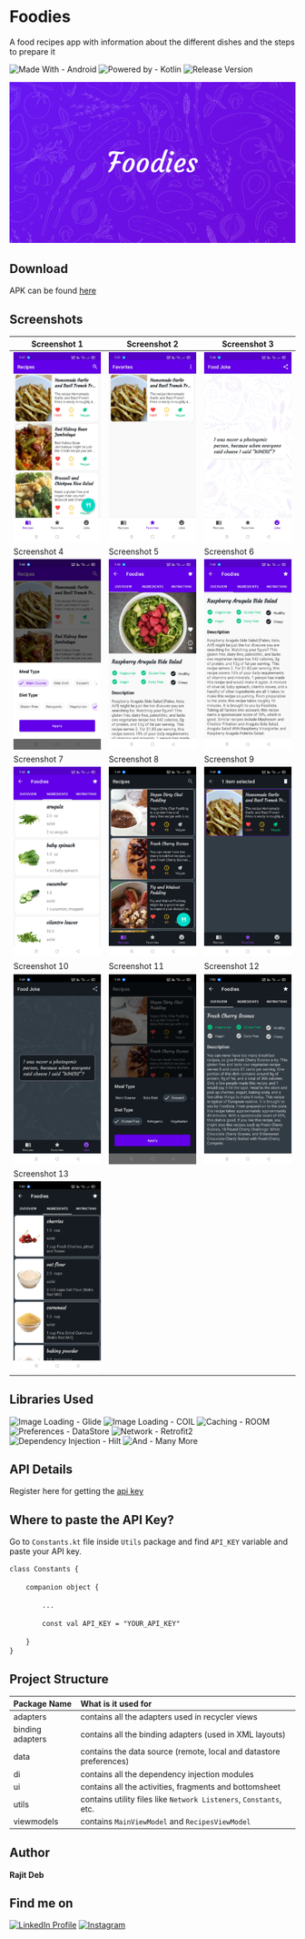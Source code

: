 # Foodies
A food recipes app with information about the different dishes and the steps to prepare it

![Made With - Android](https://img.shields.io/badge/Made_With-Android-2ea44f?logo=android)
![Powered by - Kotlin](https://img.shields.io/badge/Powered_by-Kotlin-B322E9)
![Release Version](https://img.shields.io/badge/release-v1.0.0-blue)

![Project Thumbnail](assets/Web-Thumbnail.png)

Download
--------
APK can be found [here][1]

Screenshots
-----------

| Screenshot 1  | Screenshot 2  | Screenshot 3 |
| --------------- | --------------- |------------|
| <img src="assets/1.jpg" width="400"> | <img src="assets/2.jpg" width="400"> | <img src="assets/3.jpg" width="400"> |
| Screenshot 4  | Screenshot 5  | Screenshot 6 |
| <img src="assets/4.jpg" width="400"> | <img src="assets/5.jpg" width="400"> | <img src="assets/6.jpg" width="400"> |
| Screenshot 7  | Screenshot 8  | Screenshot 9 |
| <img src="assets/7.jpg" width="400"> | <img src="assets/8.jpg" width="400"> | <img src="assets/9.jpg" width="400"> |
| Screenshot 10  | Screenshot 11  | Screenshot 12 |
| <img src="assets/10.jpg" width="400"> | <img src="assets/11.jpg" width="400"> | <img src="assets/12.jpg" width="400"> |
| Screenshot 13  |
| <img src="assets/13.jpg" width="400"> |

Libraries Used
--------------
![Image Loading - Glide](https://img.shields.io/badge/Image_Loading-Glide-brightgreen)
![Image Loading - COIL](https://img.shields.io/badge/Image_Loading-COIL-blue)
![Caching - ROOM](https://img.shields.io/badge/Caching-ROOM-green)
![Preferences - DataStore](https://img.shields.io/badge/Preferences-DataStore-important)
![Network - Retrofit2](https://img.shields.io/badge/Network-Retrofit2-ff69b4)
![Dependency Injection - Hilt](https://img.shields.io/badge/Dependency_Injection-Hilt-critical)
![And - Many More](https://img.shields.io/badge/And-Many_More-blueviolet)


API Details
-----------

Register here for getting the [api key][2]

Where to paste the API Key?
--------------------------

Go to ` Constants.kt ` file inside ` Utils ` package and find `API_KEY` variable and paste your API key.

```
class Constants {

    companion object {
    
        ...

        const val API_KEY = "YOUR_API_KEY"
        
    }
}   
```

Project Structure
----------------

| Package Name   | What is it used for  |
| :------------ | :------------ |
| adapters | contains all the adapters used in recycler views |
| binding adapters | contains all the binding adapters (used in XML layouts) |
| data | contains the data source (remote, local and datastore preferences)   |
| di | contains all the dependency injection modules |
| ui | contains all the activities, fragments and bottomsheet |
| utils | contains utility files like `Network Listeners`, `Constants`, etc. |
| viewmodels | contains `MainViewModel` and `RecipesViewModel` |

Author
------
<b>Rajit Deb</b>

Find me on
----------
[![LinkedIn Profile](https://img.shields.io/badge/LinkedIn-0077B5?style=for-the-badge&logo=linkedin&logoColor=white)](https://www.linkedin.com/in/imrajit/)
[![Instagram](https://img.shields.io/badge/Instagram-E4405F?style=for-the-badge&logo=instagram&logoColor=white)](https://www.instagram.com/rajit.deb/)

[1]: https://github.com/rajitdeb/Foodies/raw/master/foodies_final_build.apk
[2]: https://spoonacular.com/food-api/console#Dashboard
